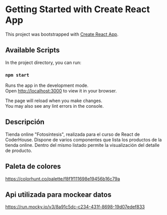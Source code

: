 # Getting Started with Create React App

This project was bootstrapped with [Create React App](https://github.com/facebook/create-react-app).

## Available Scripts

In the project directory, you can run:

### `npm start`

Runs the app in the development mode.\
Open [http://localhost:3000](http://localhost:3000) to view it in your browser.

The page will reload when you make changes.\
You may also see any lint errors in the console.

## Descripción

Tienda online "Fotosíntesis", realizada para el curso de React de CoderHouse.
Dispone de varios componentes que lista los productos de la tienda online. Dentro del mismo
listado permite la visualización del detalle de producto.

## Paleta de colores

https://colorhunt.co/palette/f8f1f111698e19456b16c79a

## Api utilizada para mockear datos 

https://run.mocky.io/v3/8a91c5dc-c234-431f-8698-19d07edef833

